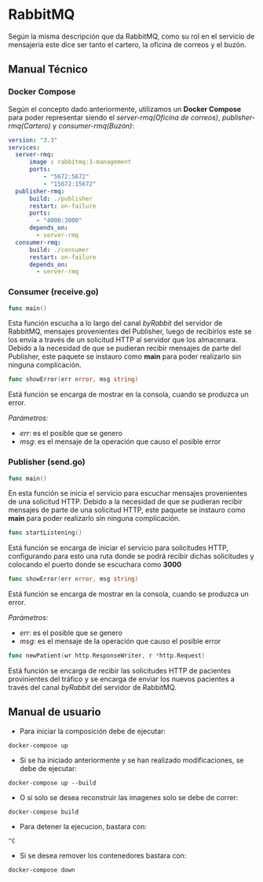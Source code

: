 # RabbitMQ
Según la misma descripción que da RabbitMQ, como su rol en el servicio de mensajeria este dice ser tanto el cartero, la oficina de correos y el buzón.
## Manual Técnico
### Docker Compose
Según el concepto dado anteriormente, utilizamos un **Docker Compose** para poder representar siendo el *server-rmq(Oficina de correos)*, *publisher-rmq(Cartero)* y *consumer-rmq(Buzón)*:
```yml
version: "3.3"
services:
  server-rmq:
      image : rabbitmq:3-management
      ports: 
          - "5672:5672"
          - "15672:15672"
  publisher-rmq:
      build: ./publisher
      restart: on-failure
      ports:
        - "4000:3000"
      depends_on:
        - server-rmq
  consumer-rmq:
      build: ./consumer
      restart: on-failure
      depends_on:
        - server-rmq
```
### Consumer (receive.go)
```go
func main()
```
Esta función escucha a lo largo del canal *byRabbit* del servidor de RabbitMQ, mensajes provenientes del Publisher, luego de recibirlos este se los envía a través de un solicitud HTTP al servidor que los almacenara.
Debido a la necesidad de que se pudieran recibir mensajes de parte del Publisher, este paquete se instauro como **main** para poder realizarlo sin ninguna complicación.
```go
func showError(err error, msg string)
```
Está función se encarga de mostrar en la consola, cuando se produzca un error.

*Parámetros:*
- *err*: es el posible que se genero
- *msg*: es el mensaje de la operación que causo el posible error
### Publisher (send.go)
```go
func main()
```
En esta función se inicia el servicio para escuchar mensajes provenientes de una solicitud HTTP.
Debido a la necesidad de que se pudieran recibir mensajes de parte de una solicitud HTTP, este paquete se instauro como **main** para poder realizarlo sin ninguna complicación.
```go
func startListening()
```
Está función se encarga de iniciar el servicio para solicitudes HTTP, configurando para esto una ruta donde se podrá recibir dichas solicitudes y colocando el puerto donde se escuchara como **3000**
```go
func showError(err error, msg string)
```
Está función se encarga de mostrar en la consola, cuando se produzca un error.

*Parámetros:*
- *err*: es el posible que se genero
- *msg*: es el mensaje de la operación que causo el posible error
```go
func newPatient(wr http.ResponseWriter, r *http.Request)
```
Está función se encarga de recibir las solicitudes HTTP de pacientes provinientes del tráfico y se encarga de enviar los nuevos pacientes a través del canal *byRabbit* del servidor de RabbitMQ.


## Manual de usuario

- Para iniciar la composición debe de ejecutar:

```
docker-compose up
```
- Si se ha iniciado anteriormente y se han realizado modificaciones, se debe de ejecutar:
```
docker-compose up --build
```
- O si solo se desea reconstruir las imagenes solo se debe de correr:
```
docker-compose build
```
- Para detener la ejecucion, bastara con:
```
^C
```
- Si se desea remover los contenedores  bastara con:
```
docker-compose down
```
